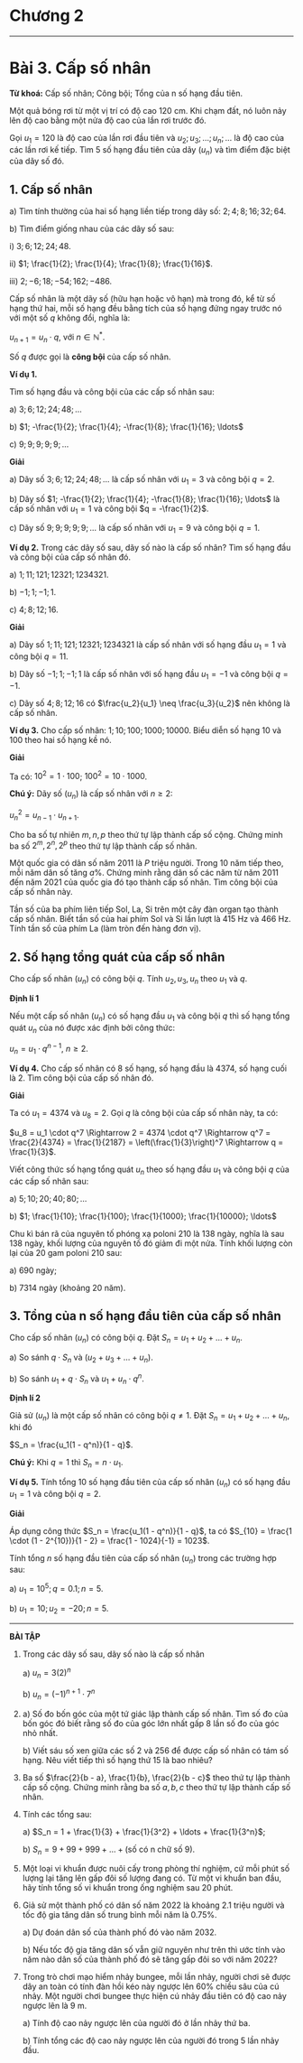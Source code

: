 # Chương 2

---

# Bài 3. Cấp số nhân


**Từ khoá:** Cấp số nhân; Công bội; Tổng của n số hạng đầu tiên.


Một quả bóng rơi từ một vị trí có độ cao $120$ cm. Khi chạm đất, nó luôn nảy lên độ cao bằng một nửa độ cao của lần rơi trước đó.

Gọi $u_1 = 120$ là độ cao của lần rơi đầu tiên và $u_2; u_3; \ldots; u_n; \ldots$ là độ cao của các lần rơi kế tiếp. Tìm $5$ số hạng đầu tiên của dãy $(u_n)$ và tìm điểm đặc biệt của dãy số đó.

## 1. Cấp số nhân


a) Tìm tính thường của hai số hạng liền tiếp trong dãy số: $2; 4; 8; 16; 32; 64$.

b) Tìm điểm giống nhau của các dãy số sau:

i) $3; 6; 12; 24; 48$.

ii) $1; \frac{1}{2}; \frac{1}{4}; \frac{1}{8}; \frac{1}{16}$.

iii) $2; -6; 18; -54; 162; -486$.


Cấp số nhân là một dãy số (hữu hạn hoặc vô hạn) mà trong đó, kể từ số hạng thứ hai, mỗi số hạng đều bằng tích của số hạng đứng ngay trước nó với một số $q$ không đổi, nghĩa là:

$u_{n+1} = u_n \cdot q$, với $n \in \mathbb{N}^*$.

Số $q$ được gọi là **công bội** của cấp số nhân.


**Ví dụ 1.**

Tìm số hạng đầu và công bội của các cấp số nhân sau:

a) $3; 6; 12; 24; 48; \ldots$

b) $1; -\frac{1}{2}; \frac{1}{4}; -\frac{1}{8}; \frac{1}{16}; \ldots$

c) $9; 9; 9; 9; 9; \ldots$


**Giải**

a) Dãy số $3; 6; 12; 24; 48; \ldots$ là cấp số nhân với $u_1 = 3$ và công bội $q = 2$.

b) Dãy số $1; -\frac{1}{2}; \frac{1}{4}; -\frac{1}{8}; \frac{1}{16}; \ldots$ là cấp số nhân với $u_1 = 1$ và công bội $q = -\frac{1}{2}$.

c) Dãy số $9; 9; 9; 9; 9; \ldots$ là cấp số nhân với $u_1 = 9$ và công bội $q = 1$.


**Ví dụ 2.** Trong các dãy số sau, dãy số nào là cấp số nhân? Tìm số hạng đầu và công bội của cấp số nhân đó.

a) $1; 11; 121; 12321; 1234321$.

b) $-1; 1; -1; 1$.

c) $4; 8; 12; 16$.


**Giải**

a) Dãy số $1; 11; 121; 12321; 1234321$ là cấp số nhân với số hạng đầu $u_1 = 1$ và công bội $q = 11$.

b) Dãy số $-1; 1; -1; 1$ là cấp số nhân với số hạng đầu $u_1 = -1$ và công bội $q = -1$.

c) Dãy số $4; 8; 12; 16$ có $\frac{u_2}{u_1} \neq \frac{u_3}{u_2}$ nên không là cấp số nhân.


**Ví dụ 3.** Cho cấp số nhân: $1; 10; 100; 1000; 10000$. Biểu diễn số hạng $10$ và $100$ theo hai số hạng kề nó.


**Giải**

Ta có: $10^2 = 1 \cdot 100$; $100^2 = 10 \cdot 1000$.

**Chú ý:** Dãy số $(u_n)$ là cấp số nhân với $n \ge 2$:

$u_n^2 = u_{n-1} \cdot u_{n+1}$.


Cho ba số tự nhiên $m, n, p$ theo thứ tự lập thành cấp số cộng. Chứng minh ba số $2^m, 2^n, 2^p$ theo thứ tự lập thành cấp số nhân.


Một quốc gia có dân số năm $2011$ là $P$ triệu người. Trong $10$ năm tiếp theo, mỗi năm dân số tăng $a\%$. Chứng minh rằng dân số các năm từ năm $2011$ đến năm $2021$ của quốc gia đó tạo thành cấp số nhân. Tìm công bội của cấp số nhân này.


Tần số của ba phím liên tiếp Sol, La, Si trên một cây đàn organ tạo thành cấp số nhân. Biết tần số của hai phím Sol và Si lần lượt là $415$ Hz và $466$ Hz. Tính tần số của phím La (làm tròn đến hàng đơn vị).

## 2. Số hạng tổng quát của cấp số nhân


Cho cấp số nhân $(u_n)$ có công bội $q$. Tính $u_2, u_3, u_n$ theo $u_1$ và $q$.


**Định lí 1**

Nếu một cấp số nhân $(u_n)$ có số hạng đầu $u_1$ và công bội $q$ thì số hạng tổng quát $u_n$ của nó được xác định bởi công thức:

$u_n = u_1 \cdot q^{n-1}$, $n \ge 2$.


**Ví dụ 4.** Cho cấp số nhân có $8$ số hạng, số hạng đầu là $4374$, số hạng cuối là $2$. Tìm công bội của cấp số nhân đó.


**Giải**

Ta có $u_1 = 4374$ và $u_8 = 2$. Gọi $q$ là công bội của cấp số nhân này, ta có:

$u_8 = u_1 \cdot q^7 \Rightarrow 2 = 4374 \cdot q^7 \Rightarrow q^7 = \frac{2}{4374} = \frac{1}{2187} = \left(\frac{1}{3}\right)^7 \Rightarrow q = \frac{1}{3}$.


Viết công thức số hạng tổng quát $u_n$ theo số hạng đầu $u_1$ và công bội $q$ của các cấp số nhân sau:

a) $5; 10; 20; 40; 80; \ldots$

b) $1; \frac{1}{10}; \frac{1}{100}; \frac{1}{1000}; \frac{1}{10000}; \ldots$


Chu kì bán rã của nguyên tố phóng xạ poloni $210$ là $138$ ngày, nghĩa là sau $138$ ngày, khối lượng của nguyên tố đó giảm đi một nửa. Tính khối lượng còn lại của $20$ gam poloni $210$ sau:

a) $690$ ngày;

b) $7314$ ngày (khoảng $20$ năm).

## 3. Tổng của n số hạng đầu tiên của cấp số nhân


Cho cấp số nhân $(u_n)$ có công bội $q$. Đặt $S_n = u_1 + u_2 + \ldots + u_n$.

a) So sánh $q \cdot S_n$ và $(u_2 + u_3 + \ldots + u_n)$.

b) So sánh $u_1 + q \cdot S_n$ và $u_1 + u_n \cdot q^n$.


**Định lí 2**

Giả sử $(u_n)$ là một cấp số nhân có công bội $q \neq 1$. Đặt $S_n = u_1 + u_2 + \ldots + u_n$, khi đó

$S_n = \frac{u_1(1 - q^n)}{1 - q}$.


**Chú ý:** Khi $q = 1$ thì $S_n = n \cdot u_1$.


**Ví dụ 5.** Tính tổng $10$ số hạng đầu tiên của cấp số nhân $(u_n)$ có số hạng đầu $u_1 = 1$ và công bội $q = 2$.


**Giải**

Áp dụng công thức $S_n = \frac{u_1(1 - q^n)}{1 - q}$, ta có $S_{10} = \frac{1 \cdot (1 - 2^{10})}{1 - 2} = \frac{1 - 1024}{-1} = 1023$.


Tính tổng $n$ số hạng đầu tiên của cấp số nhân $(u_n)$ trong các trường hợp sau:

a) $u_1 = 10^5; q = 0.1; n = 5$.

b) $u_1 = 10; u_2 = -20; n = 5$.

---

**BÀI TẬP**

1. Trong các dãy số sau, dãy số nào là cấp số nhân

   a) $u_n = 3(2)^n$

   b) $u_n = (-1)^{n+1} \cdot 7^n$

3.  a) Số đo bốn góc của một tứ giác lập thành cấp số nhân. Tìm số đo của bốn góc đó biết rằng số đo của góc lớn nhất gấp $8$ lần số đo của góc nhỏ nhất.

    b) Viết sáu số xen giữa các số $2$ và $256$ để được cấp số nhân có tám số hạng. Nêu viết tiếp thì số hạng thứ $15$ là bao nhiêu?

4.  Ba số $\frac{2}{b - a}, \frac{1}{b}, \frac{2}{b - c}$ theo thứ tự lập thành cấp số cộng. Chứng minh rằng ba số $a, b, c$ theo thứ tự lập thành cấp số nhân.

5.  Tính các tổng sau:

    a) $S_n = 1 + \frac{1}{3} + \frac{1}{3^2} + \ldots + \frac{1}{3^n}$;

    b) $S_n = 9 + 99 + 999 + \ldots + ( \text{số có n chữ số 9} )$.

6.  Một loại vi khuẩn được nuôi cấy trong phòng thí nghiệm, cứ mỗi phút số lượng lại tăng lên gấp đôi số lượng đang có. Từ một vi khuẩn ban đầu, hãy tính tổng số vi khuẩn trong ống nghiệm sau $20$ phút.

7.  Giả sử một thành phố có dân số năm $2022$ là khoảng $2.1$ triệu người và tốc độ gia tăng dân số trung bình mỗi năm là $0.75\%$.

    a) Dự đoán dân số của thành phố đó vào năm $2032$.

    b) Nếu tốc độ gia tăng dân số vẫn giữ nguyên như trên thì ước tính vào năm nào dân số của thành phố đó sẽ tăng gấp đôi so với năm $2022$?

8.  Trong trò chơi mạo hiểm nhảy bungee, mỗi lần nhảy, người chơi sẽ được dây an toàn có tính đàn hồi kéo này ngược lên $60\%$ chiều sâu của cú nhảy. Một người chơi bungee thực hiện cú nhảy đầu tiên có độ cao nảy ngược lên là $9$ m.

    a) Tính độ cao nảy ngược lên của người đó ở lần nhảy thứ ba.

    b) Tính tổng các độ cao nảy ngược lên của người đó trong $5$ lần nhảy đầu.
